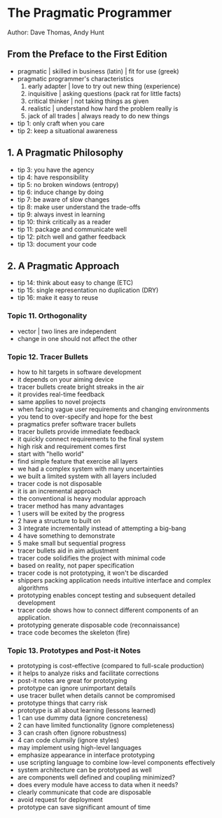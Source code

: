 # The Pragmatic Programmer

Author: Dave Thomas, Andy Hunt

## From the Preface to the First Edition

- pragmatic | skilled in business (latin) | fit for use (greek)
- pragmatic programmer's characteristics
    1. early adapter | love to try out new thing (experience)
    1. inquisitive | asking questions (pack rat for little facts)
    1. critical thinker | not taking things as given
    1. realistic | understand how hard the problem really is
    1. jack of all trades | always ready to do new things
- tip 1: only craft when you care
- tip 2: keep a situational awareness

## 1. A Pragmatic Philosophy

- tip 3: you have the agency
- tip 4: have responsibility
- tip 5: no broken windows (entropy)
- tip 6: induce change by doing
- tip 7: be aware of slow changes
- tip 8: make user understand the trade-offs
- tip 9: always invest in learning
- tip 10: think critically as a reader
- tip 11: package and communicate well
- tip 12: pitch well and gather feedback
- tip 13: document your code

## 2. A Pragmatic Approach

- tip 14: think about easy to change (ETC)
- tip 15: single representation no duplication (DRY)
- tip 16: make it easy to reuse

### Topic 11. Orthogonality

- vector | two lines are independent
- change in one should not affect the other

### Topic 12. Tracer Bullets

- how to hit targets in software development
- it depends on your aiming device
- tracer bullets create bright streaks in the air
- it provides real-time feedback
- same applies to novel projects
- when facing vague user requirements and changing environments
- you tend to over-specify and hope for the best
- pragmatics prefer software tracer bullets
- tracer bullets provide immediate feedback
- it quickly connect requirements to the final system
- high risk and requirement comes first
- start with "hello world"
- find simple feature that exercise all layers
- we had a complex system with many uncertainties
- we built a limited system with all layers included
- tracer code is not disposable
- it is an incremental approach
- the conventional is heavy modular approach
- tracer method has many advantages
- 1 users will be exited by the progress
- 2 have a structure to built on
- 3 integrate incrementally instead of attempting a big-bang
- 4 have something to demonstrate
- 5 make small but sequential progress
- tracer bullets aid in aim adjustment
- tracer code solidifies the project with minimal code
- based on reality, not paper specification
- tracer code is not prototyping, it won't be discarded
- shippers packing application needs intuitive interface and complex algorithms
- prototyping enables concept testing and subsequent detailed development
- tracer code shows how to connect different components of an application.
- prototyping generate disposable code (reconnaissance)
- trace code becomes the skeleton (fire)

### Topic 13. Prototypes and Post-it Notes

- prototyping is cost-effective (compared to full-scale production)
- it helps to analyze risks and facilitate corrections
- post-it notes are great for prototyping
- prototype can ignore unimportant details
- use tracer bullet when details cannot be compromised
- prototype things that carry risk
- prototype is all about learning (lessons learned)
- 1 can use dummy data (ignore concreteness)
- 2 can have limited functionality (ignore completeness)
- 3 can crash often (ignore robustness)
- 4 can code clumsily (ignore styles)
- may implement using high-level languages
- emphasize appearance in interface prototyping
- use scripting language to combine low-level components effectively
- system architecture can be prototyped as well
- are components well defined and coupling minimized?
- does every module have access to data when it needs?
- clearly communicate that code are disposable
- avoid request for deployment
- prototype can save significant amount of time

